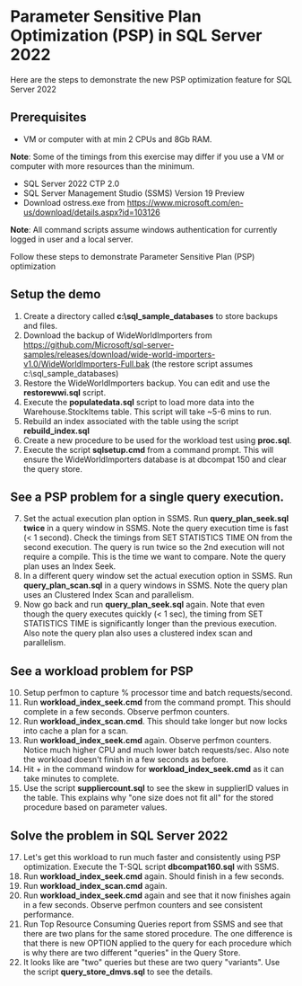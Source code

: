 # Parameter Sensitive Plan Optimization (PSP) in SQL Server 2022

Here are the steps to demonstrate the new PSP optimization feature for SQL Server 2022

## Prerequisites

- VM or computer with at min 2 CPUs and 8Gb RAM.

**Note**: Some of the timings from this exercise may differ if you use a VM or computer with more resources than the minimum.
 
- SQL Server 2022 CTP 2.0
- SQL Server Management Studio (SSMS) Version 19 Preview
- Download ostress.exe from https://www.microsoft.com/en-us/download/details.aspx?id=103126

**Note**: All command scripts assume windows authentication for currently logged in user and a local server.

Follow these steps to demonstrate Parameter Sensitive Plan (PSP) optimization

## Setup the demo

1. Create a directory called **c:\sql_sample_databases** to store backups and files.
1. Download the backup of WideWorldImporters from https://github.com/Microsoft/sql-server-samples/releases/download/wide-world-importers-v1.0/WideWorldImporters-Full.bak (the restore script assumes c:\sql_sample_databases)
1. Restore the WideWorldImporters backup. You can edit and use the **restorewwi.sql** script.
1. Execute the **populatedata.sql** script to load more data into the Warehouse.StockItems table. This script will take ~5-6 mins to run.
1. Rebuild an index associated with the table using the script **rebuild_index.sql**
1. Create a new procedure to be used for the workload test using **proc.sql**.
1. Execute the script **sqlsetup.cmd** from a command prompt. This will ensure the WideWorldImporters database is at dbcompat 150 and clear the query store.

## See a PSP problem for a single query execution.

7. Set the actual execution plan option in SSMS. Run **query_plan_seek.sql** **twice** in a query window in SSMS. Note the query execution time is fast (< 1 second). Check the timings from SET STATISTICS TIME ON from the second execution. The query is run twice so the 2nd execution will not require a compile. This is the time we want to compare. Note the query plan uses an Index Seek.
8. In a different query window set the actual execution option in SSMS. Run **query_plan_scan.sql** in a query windows in SSMS. Note the query plan uses an Clustered Index Scan and parallelism.
9. Now go back and run **query_plan_seek.sql** again. Note that even though the query executes quickly (< 1 sec), the timing from SET STATISTICS TIME is significantly longer than the previous execution. Also note the query plan also uses a clustered index scan and parallelism.

## See a workload problem for PSP

10. Setup perfmon to capture % processor time and batch requests/second.
13. Run **workload_index_seek.cmd** from the command prompt. This should complete in a few seconds. Observe perfmon counters.
14. Run **workload_index_scan.cmd**. This should take longer but now locks into cache a plan for a scan.
15. Run **workload_index_seek.cmd** again. Observe perfmon counters. Notice much higher CPU and much lower batch requests/sec. Also note the workload doesn't finish in a few seconds as before.
16. Hit <Ctrl>+<C> in the command window for **workload_index_seek.cmd** as it can take minutes to complete.
17. Use the script **suppliercount.sql** to see the skew in supplierID values in the table. This explains why "one size does not fit all" for the stored procedure based on parameter values.

## Solve the problem in SQL Server 2022

17. Let's get this workload to run much faster and consistently using PSP optimization. Execute the T-SQL script **dbcompat160.sql** with SSMS.
18. Run **workload_index_seek.cmd** again. Should finish in a few seconds.
19. Run **workload_index_scan.cmd** again.
20. Run **workload_index_seek.cmd** again and see that it now finishes again in a few seconds. Observe perfmon counters and see consistent performance.
21. Run Top Resource Consuming Queries report from SSMS and see that there are two plans for the same stored procedure. The one difference is that there is new OPTION applied to the query for each procedure which is why there are two different "queries" in the Query Store.
22. It looks like are "two" queries but these are two query "variants". Use the script **query_store_dmvs.sql** to see the details.